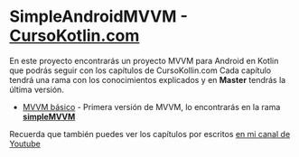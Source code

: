 # SimpleAndroidMVVM - [CursoKotlin.com](https://cursokotlin.com)

En este proyecto encontrarás un proyecto MVVM para Android en Kotlin que podrás seguir con los capítulos de CursoKollin.com
Cada capítulo tendrá una rama con los conocimientos explicados y en **Master** tendrás la última versión.

- [MVVM básico](https://cursokotlin.com/mvvm-en-android-con-kotlin-livedata-y-view-binding-android-architecture-components) - Primera versión de MVVM, lo encontrarás en la rama [**simpleMVVM**](https://github.com/ArisGuimera/SimpleAndroidMVVM/tree/simpleMVVM)

Recuerda que también puedes ver los capítulos por escritos [en mi canal de Youtube](https://youtube.com/c/aristidevs)
